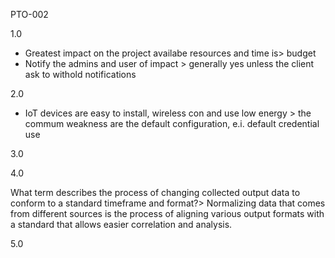 PTO-002

1.0 

- Greatest impact on the project availabe resources and time is>  budget
- Notify the admins and user of impact > generally yes unless the client ask to withold notifications  

2.0  

- IoT devices are easy to install, wireless con and use low energy > the commum weakness are the default configuration, e.i. default credential use  

3.0  

4.0  

What term describes the process of changing collected output data to conform to a standard timeframe and format?> Normalizing data that comes from different sources is the process of aligning various output formats with a standard that allows easier correlation and analysis.  


5.0  
